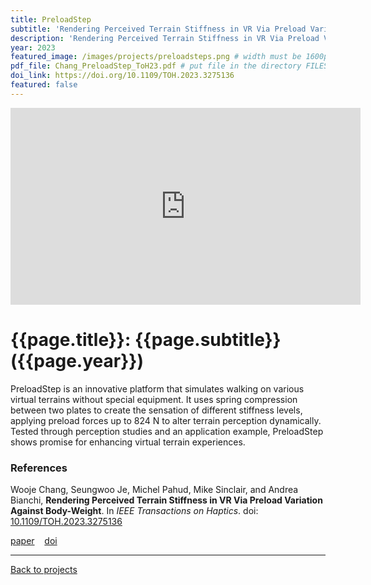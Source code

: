 ```yaml
---
title: PreloadStep
subtitle: 'Rendering Perceived Terrain Stiffness in VR Via Preload Variation Against Body-Weight'
description: 'Rendering Perceived Terrain Stiffness in VR Via Preload Variation Against Body-Weight'
year: 2023
featured_image: /images/projects/preloadsteps.png # width must be 1600px
pdf_file: Chang_PreloadStep_ToH23.pdf # put file in the directory FILESii
doi_link: https://doi.org/10.1109/TOH.2023.3275136
featured: false
---
```


<iframe width="560" height="315" src="https://www.youtube.com/embed/khYzNJp0l3o" frameborder="0" allow="accelerometer; autoplay; clipboard-write; encrypted-media; gyroscope; picture-in-picture" allowfullscreen></iframe>

<!-- DO NOT CHANGE MANUALLY -->

# {{page.title}}: {{page.subtitle}} ({{page.year}})

PreloadStep is an innovative platform that simulates walking on various virtual terrains without special equipment. It uses spring compression between two plates to create the sensation of different stiffness levels, applying preload forces up to 824 N to alter terrain perception dynamically. Tested through perception studies and an application example, PreloadStep shows promise for enhancing virtual terrain experiences.

### References

Wooje Chang, Seungwoo Je, Michel Pahud, Mike Sinclair, and Andrea Bianchi, **Rendering Perceived Terrain Stiffness in VR Via Preload Variation Against Body-Weight**. In _IEEE Transactions on Haptics_. doi: [10.1109/TOH.2023.3275136](https://ieeexplore.ieee.org/document/10123010)

<!-- DO NOT CHANGE MANUALLY -->

<a href="{{ site.url }}/files/{{ page.year }}/{{ page.pdf_file }}" target="_blank">paper</a>&nbsp;&nbsp;&nbsp;
<a href="{{ page.doi_link }}" target="_blank">doi</a>

---

<a href="/index.html" class="button button--large">Back to projects</a>

